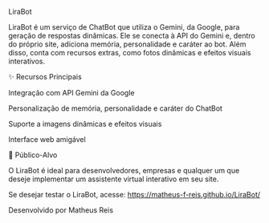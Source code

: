 LiraBot

LiraBot é um serviço de ChatBot que utiliza o Gemini, da Google, para geração de respostas dinâmicas. Ele se conecta à API do Gemini e, dentro do próprio site, adiciona memória, personalidade e caráter ao bot. Além disso, conta com recursos extras, como fotos dinâmicas e efeitos visuais interativos.

✨ Recursos Principais

Integração com API Gemini da Google

Personalização de memória, personalidade e caráter do ChatBot

Suporte a imagens dinâmicas e efeitos visuais

Interface web amigável

👥 Público-Alvo

O LiraBot é ideal para desenvolvedores, empresas e qualquer um que deseje implementar um assistente virtual interativo em seu site.

Se desejar testar o LiraBot, acesse: https://matheus-f-reis.github.io/LiraBot/

Desenvolvido por Matheus Reis
